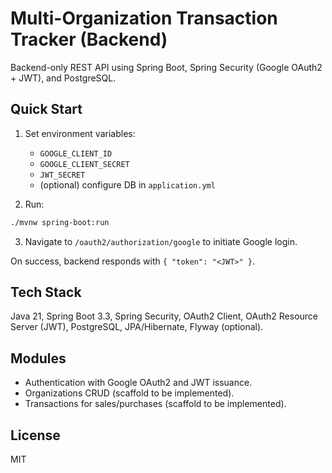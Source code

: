 # Multi-Organization Transaction Tracker (Backend)

Backend-only REST API using Spring Boot, Spring Security (Google OAuth2 + JWT), and PostgreSQL.

## Quick Start

1. Set environment variables:
   - `GOOGLE_CLIENT_ID`
   - `GOOGLE_CLIENT_SECRET`
   - `JWT_SECRET`
   - (optional) configure DB in `application.yml`

2. Run:
```bash
./mvnw spring-boot:run
```

3. Navigate to `/oauth2/authorization/google` to initiate Google login.

On success, backend responds with `{ "token": "<JWT>" }`.

## Tech Stack
Java 21, Spring Boot 3.3, Spring Security, OAuth2 Client, OAuth2 Resource Server (JWT), PostgreSQL, JPA/Hibernate, Flyway (optional).

## Modules
- Authentication with Google OAuth2 and JWT issuance.
- Organizations CRUD (scaffold to be implemented).
- Transactions for sales/purchases (scaffold to be implemented).

## License
MIT
